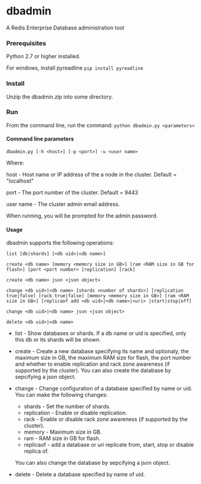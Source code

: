 # dbadmin

A Redis Enterprise Database administration tool

### Prerequisites
Python 2.7 or higher installed.

For windows, install pyreadline `pip install pyreadline`


### Install

Unzip the dbadmin.zip into some directory.

### Run

From the command line, run the command:  `python dbadmin.py <parameters>`

#### Command line parameters

`dbadmin.py [-h <host>] [-p <port>] -u <user name>`

Where:

host - Host name or IP address of the a node in the cluster. Default = "localhost"

port - The port number of the cluster. Default = 9443

user name - The cluster admin email address.

When running, you will be prompted for the admin password.


#### Usage

dbadmin supports the following operations:

`list [db|shards] [<db uid>|<db name>]`

`create <db name> [memory <memory size in GB>] [ram <RAM size in GB for flash>] [port <port number> [replication] [rack]`

`create <db name> json <json object>`

`change <db uid>|<db name> [shards <number of shards>] [replication true|false] [rack true|false]
       [memory <memory size in GB>] [ram <RAM size in GB>] [replicaof add <db uid>|<db name>|<uri> |start|stop|off]`
	   
`change	<db uid>|<db name> json <json object>`
	   
`delete <db uid>|<db name>`

* list - Show databases or shards. If a db name or uid is specified, only this db or its shards will be shown.

* create - Create a new database specifying its name and optionaly, the maximum size in GB, the maximum RAM size for flash,
		   the port number and whether to enable replication and rack zone awareness (if supported by the cluster).
		   You can also create the database by sepcifying a json object.
		   
* change - Change configuration of a database specified by name or uid. You can make the following changes:
	* shards - Set the number of shards.
	* replication - Enable or disable replication.
	* rack - Enable or disable rack zone awareness (if supported by the cluster). 
	* memory - Maximum size in GB.
	* ram - RAM size in GB for flash.
	* replicaof - add a database or uri replicate from, start, stop or disable replica of.
	
	You can also change the database by sepcifying a json object.
	
* delete - Delete a database specified by name of uid.

